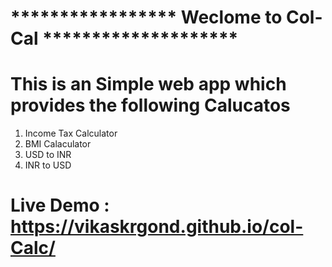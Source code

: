 # ***************** Weclome to Col-Cal ********************
# This is an Simple web app which provides the following Calucatos
 1. Income Tax Calculator
 2. BMI Calaculator
 3. USD to INR 
 4. INR to USD 
# Live Demo : https://vikaskrgond.github.io/col-Calc/
